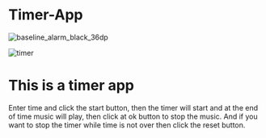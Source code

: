 # Timer-App
![baseline_alarm_black_36dp](https://user-images.githubusercontent.com/41925285/43833679-3af79f98-9b29-11e8-8051-f425627463a4.png)

![timer](https://user-images.githubusercontent.com/41925285/43834223-fac4fcc0-9b2a-11e8-970f-1f2446fbbdbf.png)


# This is a timer app

Enter time and click the start button, then the timer will start and at the end of time music will play, then click at ok button to stop the 
music.
And if you want to stop the timer while time is not over then click the reset button.
